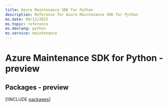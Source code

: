 ```yaml
---
title: Azure Maintenance SDK for Python
description: Reference for Azure Maintenance SDK for Python
ms.date: 09/12/2025
ms.topic: reference
ms.devlang: python
ms.service: maintenance
---
```

# Azure Maintenance SDK for Python - preview
## Packages - preview
[!INCLUDE [packages](maintenance-index.md)]